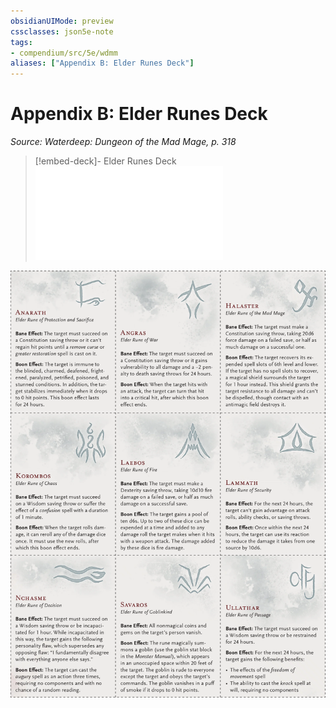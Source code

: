 ```yaml
---
obsidianUIMode: preview
cssclasses: json5e-note
tags:
- compendium/src/5e/wdmm
aliases: ["Appendix B: Elder Runes Deck"]
---
```

# Appendix B: Elder Runes Deck
*Source: Waterdeep: Dungeon of the Mad Mage, p. 318* 

> [!embed-deck]- Elder Runes Deck
> ![Elder Runes Deck](Mechanics/decks/elder-runes-deck-wdmm.md)

![Printable Cards](https://raw.githubusercontent.com/5etools-mirror-3/5etools-img/main/adventure/WDMM/087-25-01.webp#center)